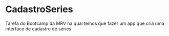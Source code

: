 # CadastroSeries
Tarefa do Bootcamp da MRV na qual temos que fazer um app que cria uma interface de cadastro de séries
